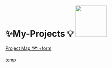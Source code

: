 
# ✨My-Projects 💡 <img src="proj1-removebg-preview.png"  width="100px">


<a href="https://manishdeveloper333.github.io/Projects/form google map.html">Project Map 🗺 +form </a>



<a href="https://manishdeveloper333.github.io/Projects/Javascript project- 6 box onclick.html"> temp </a>
<!-- 
<a href="https://manishdeveloper333.github.io/web-2.html">web page</a> -->


